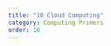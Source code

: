 ```yaml
---
title: "10 Cloud Computing"
category: Computing Primers
order: 10
---
```


<div>
    <object
        data='../../assets/pdf/10_cloud_computing.pdf'
        type="application/pdf"
        width="800"
        height="600"
    >
    </object>
</div>
